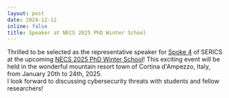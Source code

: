 ```yaml
---
layout: post
date: 2024-12-12
inline: false
title: Speaker at NECS 2025 PhD Winter School
---
```

Thrilled to be selected as the representative speaker for [Spoke 4](https://serics.eu/en/services/spoke-4-sicurezza-sistemi-operativi-virtualizzazione/) of SERICS at the upcoming [NECS 2025 PhD Winter School](https://necs-winterschool.disi.unitn.it/)!  This exciting event will be held in the wonderful mountain resort town of Cortina d'Ampezzo, Italy, from January 20th to 24th, 2025.  
I look forward to discussing cybersecurity threats with students and fellow researchers!